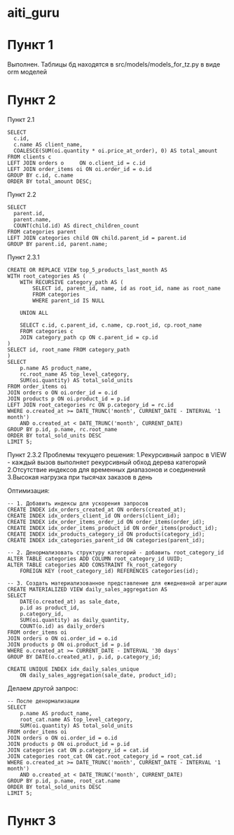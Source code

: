 # aiti_guru
# Пункт 1
  Выполнен. Таблицы бд находятся в src/models/models_for_tz.py в виде orm моделей
# Пункт 2
  Пункт 2.1
  
    SELECT
      c.id,
      c.name AS client_name,
      COALESCE(SUM(oi.quantity * oi.price_at_order), 0) AS total_amount
    FROM clients c
    LEFT JOIN orders o     ON o.client_id = c.id
    LEFT JOIN order_items oi ON oi.order_id = o.id
    GROUP BY c.id, c.name
    ORDER BY total_amount DESC;
  
  Пункт 2.2

    SELECT 
      parent.id,
      parent.name,
      COUNT(child.id) AS direct_children_count
    FROM categories parent
    LEFT JOIN categories child ON child.parent_id = parent.id
    GROUP BY parent.id, parent.name;

  Пункт 2.3.1

    CREATE OR REPLACE VIEW top_5_products_last_month AS
    WITH root_categories AS (
        WITH RECURSIVE category_path AS (
            SELECT id, parent_id, name, id as root_id, name as root_name
            FROM categories 
            WHERE parent_id IS NULL
        
        UNION ALL
        
        SELECT c.id, c.parent_id, c.name, cp.root_id, cp.root_name
        FROM categories c
        JOIN category_path cp ON c.parent_id = cp.id
    )
    SELECT id, root_name FROM category_path
    )
    SELECT 
        p.name AS product_name,
        rc.root_name AS top_level_category,
        SUM(oi.quantity) AS total_sold_units
    FROM order_items oi
    JOIN orders o ON oi.order_id = o.id
    JOIN products p ON oi.product_id = p.id
    LEFT JOIN root_categories rc ON p.category_id = rc.id
    WHERE o.created_at >= DATE_TRUNC('month', CURRENT_DATE - INTERVAL '1 month')
        AND o.created_at < DATE_TRUNC('month', CURRENT_DATE)
    GROUP BY p.id, p.name, rc.root_name
    ORDER BY total_sold_units DESC
    LIMIT 5;

  Пункт 2.3.2
  Проблемы текущего решения:
    1.Рекурсивный запрос в VIEW - каждый вызов выполняет рекурсивный обход дерева категорий
    2.Отсутствие индексов для временных диапазонов и соединений
    3.Высокая нагрузка при тысячах заказов в день

  Оптимизация:
  
    -- 1. Добавить индексы для ускорения запросов
    CREATE INDEX idx_orders_created_at ON orders(created_at);
    CREATE INDEX idx_orders_client_id ON orders(client_id);
    CREATE INDEX idx_order_items_order_id ON order_items(order_id);
    CREATE INDEX idx_order_items_product_id ON order_items(product_id);
    CREATE INDEX idx_products_category_id ON products(category_id);
    CREATE INDEX idx_categories_parent_id ON categories(parent_id);
    
    -- 2. Денормализовать структуру категорий - добавить root_category_id
    ALTER TABLE categories ADD COLUMN root_category_id UUID;
    ALTER TABLE categories ADD CONSTRAINT fk_root_category 
        FOREIGN KEY (root_category_id) REFERENCES categories(id);
    
    -- 3. Создать материализованное представление для ежедневной агрегации
    CREATE MATERIALIZED VIEW daily_sales_aggregation AS
    SELECT 
        DATE(o.created_at) as sale_date,
        p.id as product_id,
        p.category_id,
        SUM(oi.quantity) as daily_quantity,
        COUNT(o.id) as daily_orders
    FROM order_items oi
    JOIN orders o ON oi.order_id = o.id
    JOIN products p ON oi.product_id = p.id
    WHERE o.created_at >= CURRENT_DATE - INTERVAL '30 days'
    GROUP BY DATE(o.created_at), p.id, p.category_id;
    
    CREATE UNIQUE INDEX idx_daily_sales_unique 
        ON daily_sales_aggregation(sale_date, product_id);
    
  Делаем другой запрос:

    -- После денормализации
    SELECT 
        p.name AS product_name,
        root_cat.name AS top_level_category,
        SUM(oi.quantity) AS total_sold_units
    FROM order_items oi
    JOIN orders o ON oi.order_id = o.id
    JOIN products p ON oi.product_id = p.id
    JOIN categories cat ON p.category_id = cat.id
    JOIN categories root_cat ON cat.root_category_id = root_cat.id
    WHERE o.created_at >= DATE_TRUNC('month', CURRENT_DATE - INTERVAL '1 month')
        AND o.created_at < DATE_TRUNC('month', CURRENT_DATE)
    GROUP BY p.id, p.name, root_cat.name
    ORDER BY total_sold_units DESC
    LIMIT 5;
    
# Пункт 3
